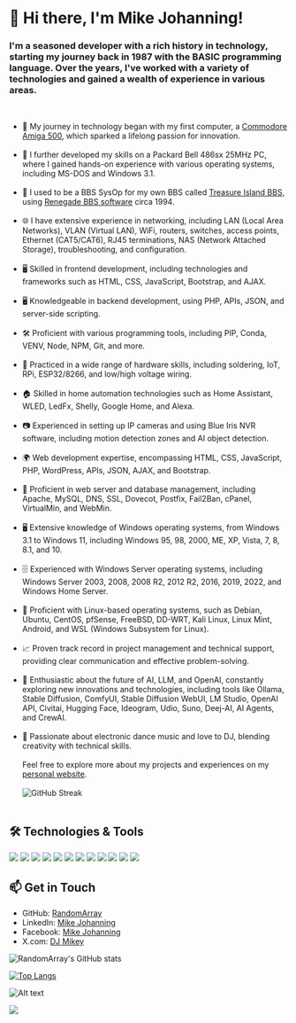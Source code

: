 # 👋 Hi there, I'm Mike Johanning! 

### I'm a seasoned developer with a rich history in technology, starting my journey back in 1987 with the BASIC programming language. Over the years, I've worked with a variety of technologies and gained a wealth of experience in various areas.
&nbsp;  
- 🔭 My journey in technology began with my first computer, a [Commodore Amiga 500](https://en.wikipedia.org/wiki/Amiga_500), which sparked a lifelong passion for innovation.
&nbsp;  
&nbsp;  
- 💾 I further developed my skills on a Packard Bell 486sx 25MHz PC, where I gained hands-on experience with various operating systems, including MS-DOS and Windows 3.1.
&nbsp;  
&nbsp;  
- 🌱 I used to be a BBS SysOp for my own BBS called [Treasure Island BBS](http://bbslist.textfiles.com/619/), using [Renegade BBS software](https://renegadebbs.info/) circa 1994.
&nbsp;  
&nbsp;  
- 🌐 I have extensive experience in networking, including LAN (Local Area Networks), VLAN (Virtual LAN), WiFi, routers, switches, access points, Ethernet (CAT5/CAT6), RJ45 terminations, NAS (Network Attached Storage), troubleshooting, and configuration.
&nbsp;  
&nbsp;  
- 🖥️ Skilled in frontend development, including technologies and frameworks such as HTML, CSS, JavaScript, Bootstrap, and AJAX.
&nbsp;  
&nbsp;  
- 🖥️ Knowledgeable in backend development, using PHP, APIs, JSON, and server-side scripting.
&nbsp;  
&nbsp;  
- 🛠️ Proficient with various programming tools, including PIP, Conda, VENV, Node, NPM, Git, and more.
&nbsp;  
&nbsp;  
- 📡 Practiced in a wide range of hardware skills, including soldering, IoT, RPi, ESP32/8266, and low/high voltage wiring.
&nbsp;  
&nbsp;  
- 🏠 Skilled in home automation technologies such as Home Assistant, WLED, LedFx, Shelly, Google Home, and Alexa.
&nbsp;  
&nbsp;  
- 📷 Experienced in setting up IP cameras and using Blue Iris NVR software, including motion detection zones and AI object detection.
&nbsp;  
&nbsp;  
- 🌍 Web development expertise, encompassing HTML, CSS, JavaScript, PHP, WordPress, APIs, JSON, AJAX, and Bootstrap.
&nbsp;  
&nbsp;  
- 🔧 Proficient in web server and database management, including Apache, MySQL, DNS, SSL, Dovecot, Postfix, Fail2Ban, cPanel, VirtualMin, and WebMin.
&nbsp;  
&nbsp;  
- 🖥️ Extensive knowledge of Windows operating systems, from Windows 3.1 to Windows 11, including Windows 95, 98, 2000, ME, XP, Vista, 7, 8, 8.1, and 10.
&nbsp;  
&nbsp;  
- 🗄️ Experienced with Windows Server operating systems, including Windows Server 2003, 2008, 2008 R2, 2012 R2, 2016, 2019, 2022, and Windows Home Server.
&nbsp;  
&nbsp;  
- 🐧 Proficient with Linux-based operating systems, such as Debian, Ubuntu, CentOS, pfSense, FreeBSD, DD-WRT, Kali Linux, Linux Mint, Android, and WSL (Windows Subsystem for Linux).
&nbsp;  
&nbsp;  
- 📈 Proven track record in project management and technical support, providing clear communication and effective problem-solving.
&nbsp;  
&nbsp;  
- 🚀 Enthusiastic about the future of AI, LLM, and OpenAI, constantly exploring new innovations and technologies, including tools like Ollama, Stable Diffusion, ComfyUI, Stable Diffusion WebUI, LM Studio, OpenAI API, Civitai, Hugging Face, Ideogram, Udio, Suno, Deej-AI, AI Agents, and CrewAI.
&nbsp;  
&nbsp;  
- 🎵 Passionate about electronic dance music and love to DJ, blending creativity with technical skills.
&nbsp;  
&nbsp;  
Feel free to explore more about my projects and experiences on my [personal website](https://mikejohanning.com).
&nbsp;  
&nbsp;  
![GitHub Streak](https://github-readme-streak-stats.herokuapp.com?user=RandomArray&theme=dracula)
&nbsp;  
&nbsp;  
## 🛠️ Technologies & Tools

![](https://img.shields.io/badge/OS-Linux-informational?style=flat&logo=linux&logoColor=white&color=2bbc8a)
![](https://img.shields.io/badge/Editor-VSCode-informational?style=flat&logo=visual-studio-code&logoColor=white&color=2bbc8a)
![](https://img.shields.io/badge/Editor-SublimeText-informational?style=flat&logo=sublime-text&logoColor=white&color=2bbc8a)
![](https://img.shields.io/badge/Code-JavaScript-informational?style=flat&logo=javascript&logoColor=white&color=2bbc8a)
![](https://img.shields.io/badge/Code-Python-informational?style=flat&logo=python&logoColor=white&color=2bbc8a)
![](https://img.shields.io/badge/Code-PHP-informational?style=flat&logo=php&logoColor=white&color=2bbc8a)
![](https://img.shields.io/badge/Web-HTML5-informational?style=flat&logo=html5&logoColor=white&color=2bbc8a)
![](https://img.shields.io/badge/Web-CSS3-informational?style=flat&logo=css3&logoColor=white&color=2bbc8a)
![](https://img.shields.io/badge/Database-MySQL-informational?style=flat&logo=mysql&logoColor=white&color=2bbc8a)
![](https://img.shields.io/badge/Tools-Git-informational?style=flat&logo=git&logoColor=white&color=2bbc8a)
![](https://img.shields.io/badge/Tools-Composer-informational?style=flat&logo=composer&logoColor=white&color=2bbc8a)
![](https://img.shields.io/badge/Tools-PhpMyAdmin-informational?style=flat&logo=phpmyadmin&logoColor=white&color=2bbc8a)

## 📫 Get in Touch

- GitHub: [RandomArray](https://github.com/RandomArray)
- LinkedIn: [Mike Johanning](https://www.linkedin.com/in/mikejohanning/)
- Facebook: [Mike Johanning](https://www.facebook.com/mike.johanning)
- X.com: [DJ Mikey](https://x.com/g1mike)

![RandomArray's GitHub stats](https://github-readme-stats.vercel.app/api?username=RandomArray&show_icons=true&theme=dracula)

[![Top Langs](https://github-readme-stats.vercel.app/api/top-langs/?username=RandomArray&layout=compact&theme=dracula)](https://github.com/RandomArray/github-readme-stats)

![Alt text](https://spotify-recently-played-readme.vercel.app/api?user=1290469688&unique=true)

![](https://komarev.com/ghpvc/?username=RandomArray)
